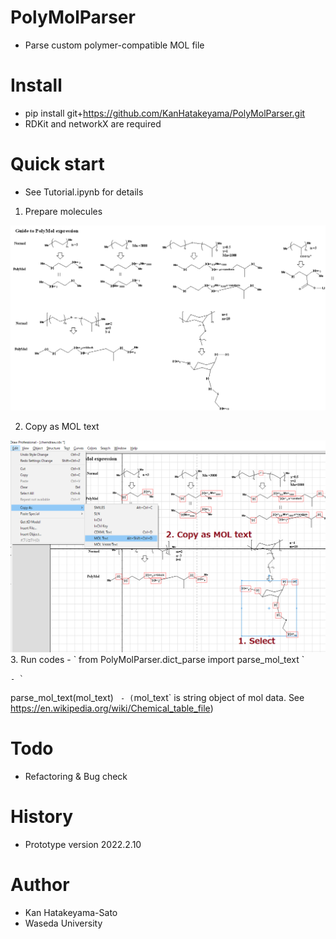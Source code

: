 # PolyMolParser
- Parse custom polymer-compatible MOL file

# Install
- pip install git+https://github.com/KanHatakeyama/PolyMolParser.git
- RDKit and networkX are required

# Quick start 
- See Tutorial.ipynb for details

1. Prepare molecules
<img src="pics/1.png">

2. Copy as MOL text
<img src="pics/2.png">
3. Run codes
    - `
from PolyMolParser.dict_parse import parse_mol_text
`

    - `
parse_mol_text(mol_text)
`
    - (`mol_text` is string object of mol data. See https://en.wikipedia.org/wiki/Chemical_table_file)


# Todo
- Refactoring & Bug check

# History
- Prototype version 2022.2.10

# Author
- Kan Hatakeyama-Sato
- Waseda University


